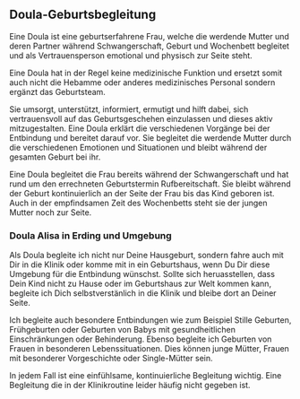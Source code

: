 ## Doula-Geburtsbegleitung

Eine Doula ist eine geburtserfahrene Frau, welche die werdende Mutter und deren Partner während Schwangerschaft, Geburt und Wochenbett begleitet und als Vertrauensperson emotional und physisch zur Seite steht.

Eine Doula hat in der Regel keine medizinische Funktion und ersetzt somit auch nicht die Hebamme oder anderes medizinisches Personal sondern ergänzt das Geburtsteam.

Sie umsorgt, unterstützt, informiert, ermutigt und hilft dabei, sich vertrauensvoll auf das Geburtsgeschehen einzulassen und dieses aktiv mitzugestalten. Eine Doula erklärt die verschiedenen Vorgänge bei der Entbindung und bereitet darauf vor. Sie begleitet die werdende Mutter durch die verschiedenen Emotionen und Situationen und bleibt während der gesamten Geburt bei ihr.

Eine Doula begleitet die Frau bereits während der Schwangerschaft und hat rund um den errechneten Geburtstermin Rufbereitschaft. Sie bleibt während der Geburt kontinuierlich an der Seite der Frau bis das Kind geboren ist. Auch in der empfindsamen Zeit des Wochenbetts steht sie der jungen Mutter noch zur Seite.

### Doula Alisa in Erding und Umgebung

Als Doula begleite ich nicht nur Deine Hausgeburt, sondern fahre auch mit Dir in die Klinik oder komme mit in ein Geburtshaus, wenn Du Dir diese Umgebung für die Entbindung wünschst. Sollte sich heruasstellen, dass Dein Kind nicht zu Hause oder im Geburtshaus zur Welt kommen kann, begleite ich Dich selbstverstänlich in die Klinik und bleibe dort an Deiner Seite.

Ich begleite auch besondere Entbindungen wie zum Beispiel Stille Geburten, Frühgeburten oder Geburten von Babys mit gesundheitlichen Einschränkungen oder Behinderung. Ebenso begleite ich Geburten von Frauen in besonderen Lebenssituationen. Dies können junge Mütter, Frauen mit besonderer Vorgeschichte oder Single-Mütter sein.

In jedem Fall ist eine einfühlsame, kontinuierliche Begleitung wichtig. Eine Begleitung die in der Klinikroutine leider häufig nicht gegeben ist.

